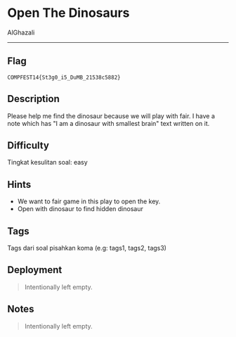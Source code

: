 # Open The Dinosaurs

AlGhazali

---

## Flag

```
COMPFEST14{St3g0_i5_DuMB_21538c5882}
```

## Description
Please help me find the dinosaur because we will play with fair. I have a note which has "I am a dinosaur with smallest brain" text written on it.

## Difficulty
Tingkat kesulitan soal: easy 

## Hints
* We want to fair game in this play to open the key.
* Open with dinosaur to find hidden dinosaur

## Tags
Tags dari soal pisahkan koma (e.g: tags1, tags2, tags3)

## Deployment
> Intentionally left empty.

## Notes
> Intentionally left empty.

